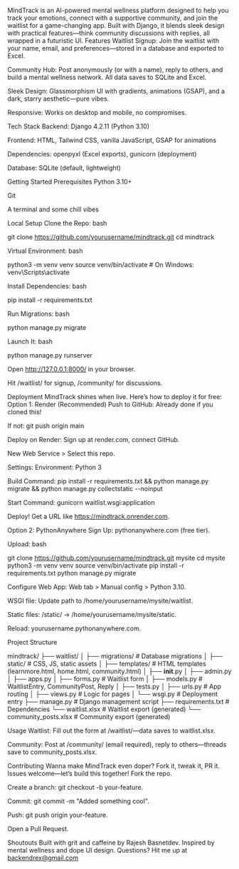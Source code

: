 


MindTrack is an AI-powered mental wellness platform designed to help you track your emotions, connect with a supportive community, and join the waitlist for a game-changing app. Built with Django, it blends sleek design with practical features—think community discussions with replies, all wrapped in a futuristic UI.
Features
Waitlist Signup: Join the waitlist with your name, email, and preferences—stored in a database and exported to Excel.

Community Hub: Post anonymously (or with a name), reply to others, and build a mental wellness network. All data saves to SQLite and Excel.

Sleek Design: Glassmorphism UI with gradients, animations (GSAP), and a dark, starry aesthetic—pure vibes.

Responsive: Works on desktop and mobile, no compromises.

Tech Stack
Backend: Django 4.2.11 (Python 3.10)

Frontend: HTML, Tailwind CSS, vanilla JavaScript, GSAP for animations

Dependencies: openpyxl (Excel exports), gunicorn (deployment)

Database: SQLite (default, lightweight)

Getting Started
Prerequisites
Python 3.10+

Git

A terminal and some chill vibes

Local Setup
Clone the Repo:
bash

git clone https://github.com/yourusername/mindtrack.git
cd mindtrack

Virtual Environment:
bash

python3 -m venv venv
source venv/bin/activate  # On Windows: venv\Scripts\activate

Install Dependencies:
bash

pip install -r requirements.txt

Run Migrations:
bash

python manage.py migrate

Launch It:
bash

python manage.py runserver

Open http://127.0.0.1:8000/ in your browser.

Hit /waitlist/ for signup, /community/ for discussions.

Deployment
MindTrack shines when live. Here’s how to deploy it for free:
Option 1: Render (Recommended)
Push to GitHub:
Already done if you cloned this!

If not: git push origin main

Deploy on Render:
Sign up at render.com, connect GitHub.

New Web Service > Select this repo.

Settings:
Environment: Python 3

Build Command: pip install -r requirements.txt && python manage.py migrate && python manage.py collectstatic --noinput

Start Command: gunicorn waitlist.wsgi:application

Deploy! Get a URL like https://mindtrack.onrender.com.

Option 2: PythonAnywhere
Sign Up: pythonanywhere.com (free tier).

Upload:
bash

git clone https://github.com/yourusername/mindtrack.git mysite
cd mysite
python3 -m venv venv
source venv/bin/activate
pip install -r requirements.txt
python manage.py migrate

Configure Web App:
Web tab > Manual config > Python 3.10.

WSGI file: Update path to /home/yourusername/mysite/waitlist.

Static files: /static/ -> /home/yourusername/mysite/static.

Reload: yourusername.pythonanywhere.com.

Project Structure

mindtrack/
├── waitlist/
│   ├── migrations/      # Database migrations
│   ├── static/         # CSS, JS, static assets
│   ├── templates/      # HTML templates (learnmore.html, home.html, community.html)
│   ├── __init__.py
│   ├── admin.py
│   ├── apps.py
│   ├── forms.py        # Waitlist form
│   ├── models.py       # WaitlistEntry, CommunityPost, Reply
│   ├── tests.py
│   ├── urls.py         # App routing
│   ├── views.py        # Logic for pages
│   └── wsgi.py         # Deployment entry
├── manage.py           # Django management script
├── requirements.txt    # Dependencies
└── waitlist.xlsx       # Waitlist export (generated)
└── community_posts.xlsx # Community export (generated)

Usage
Waitlist: Fill out the form at /waitlist/—data saves to waitlist.xlsx.

Community: Post at /community/ (email required), reply to others—threads save to community_posts.xlsx.

Contributing
Wanna make MindTrack even doper? Fork it, tweak it, PR it. Issues welcome—let’s build this together!
Fork the repo.

Create a branch: git checkout -b your-feature.

Commit: git commit -m "Added something cool".

Push: git push origin your-feature.

Open a Pull Request.

Shoutouts
Built with grit and caffeine by Rajesh Basnetdev. Inspired by mental wellness and dope UI design. Questions? Hit me up at backendrex@gmail.com
